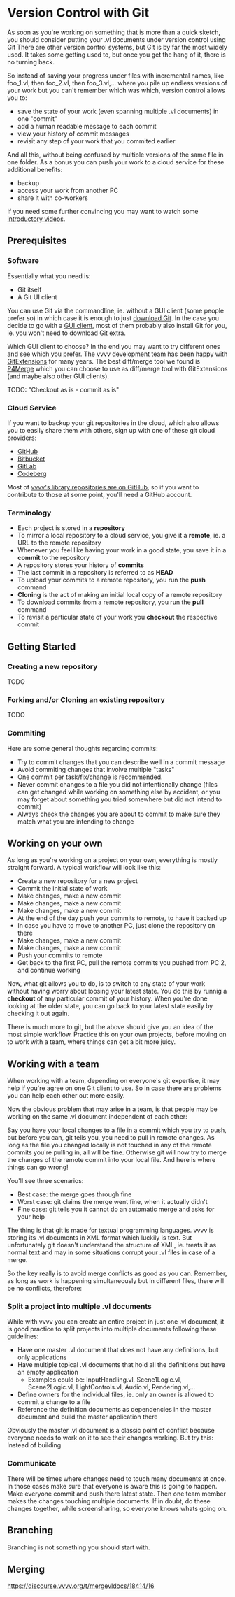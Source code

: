 # Version Control with Git

As soon as you're working on something that is more than a quick sketch, you should consider putting your .vl documents under version control using Git There are other version control systems, but Git is by far the most widely used. It takes some getting used to, but once you get the hang of it, there is no turning back.

So instead of saving your progress under files with incremental names, like foo_1.vl, then foo_2.vl, then foo_3.vl,... where you pile up endless versions of your work but you can't remember which was which, version control allows you to:
- save the state of your work (even spanning multiple .vl documents) in one "commit"
- add a human readable message to each commit
- view your history of commit messages
- revisit any step of your work that you commited earlier

And all this, without being confused by multiple versions of the same file in one folder. As a bonus you can push your work to a cloud service for these additional benefits:
- backup
- access your work from another PC
- share it with co-workers
  
If you need some further convincing you may want to watch some [introductory videos](https://git-scm.com/doc).

## Prerequisites

### Software
Essentially what you need is:
- Git itself
- A Git UI client 

You can use Git via the commandline, ie. without a GUI client (some people prefer so) in which case it is enough to just [download Git](https://git-scm.com/downloads). In the case you decide to go with a [GUI client](https://git-scm.com/downloads/guis), most of them probably also install Git for you, ie. you won't need to download Git extra. 

Which GUI client to choose? In the end you may want to try different ones and see which you prefer. The vvvv development team has been happy with [GitExtensions](https://gitextensions.github.io/) for many years. The best diff/merge tool we found is [P4Merge](https://www.perforce.com/downloads/visual-merge-tool) which you can choose to use as diff/merge tool with GitExtensions (and maybe also other GUI clients).

TODO: "Checkout as is - commit as is"

### Cloud Service
If you want to backup your git repositories in the cloud, which also allows you to easily share them with others, sign up with one of these git cloud providers:

- [GitHub](http://github.com)
- [Bitbucket](http://bitbucket.org)
- [GitLab](http://gitlab.com)
- [Codeberg](http://codeberg.org)

Most of [vvvv's library repositories are on GitHub](https://github.com/vvvv), so if you want to contribute to those at some point, you'll need a GitHub account.

### Terminology

- Each project is stored in a **repository**
- To mirror a local repository to a cloud service, you give it a **remote**, ie. a URL to the remote repository
- Whenever you feel like having your work in a good state, you save it in a **commit** to the repository
- A repository stores your history of **commits**
- The last commit in a repository is referred to as **HEAD**
- To upload your commits to a remote repository, you run the **push** command
- **Cloning** is the act of making an initial local copy of a remote repository
- To download commits from a remote repository, you run the **pull** command
- To revisit a particular state of your work you **checkout** the respective commit

## Getting Started

### Creating a new repository

TODO

### Forking and/or Cloning an existing repository

TODO

### Commiting

Here are some general thoughts regarding commits:
- Try to commit changes that you can describe well in a commit message
- Avoid commiting changes that involve multiple "tasks"
- One commit per task/fix/change is recommended. 
- Never commit changes to a file you did not intentionally change (files can get changed while working on something else by accident, or you may forget about something you tried somewhere but did not intend to commit)
- Always check the changes you are about to commit to make sure they match what you are intending to change

## Working on your own
As long as you're working on a project on your own, everything is mostly straight forward. A typical workflow will look like this:

- Create a new repository for a new project
- Commit the initial state of work
- Make changes, make a new commit
- Make changes, make a new commit
- Make changes, make a new commit
- At the end of the day push your commits to remote, to have it backed up
- In case you have to move to another PC, just clone the repository on there
- Make changes, make a new commit
- Make changes, make a new commit
- Push your commits to remote
- Get back to the first PC, pull the remote commits you pushed from PC 2, and continue working

Now, what git allows you to do, is to switch to any state of your work without having worry about loosing your latest state. You do this by runnig a **checkout** of any particular commit of your history. When you're done looking at the older state, you can go back to your latest state easily by checking it out again. 

There is much more to git, but the above should give you an idea of the most simple workflow. Practice this on your own projects, before moving on to work with a team, where things can get a bit more juicy.

## Working with a team

When working with a team, depending on everyone's git expertise, it may help if you're agree on one Git client to use. So in case there are problems you can help each other out more easily. 

Now the obvious problem that may arise in a team, is that people may be working on the same .vl document independent of each other:

Say you have your local changes to a file in a commit which you try to push, but before you can, git tells you, you need to pull in remote changes. As long as the file you changed locally is not touched in any of the remote commits you're pulling in, all will be fine. Otherwise git will now try to merge the changes of the remote commit into your local file. And here is where things can go wrong!

You'll see three scenarios:
- Best case: the merge goes through fine
- Worst case: git claims the merge went fine, when it actually didn't
- Fine case: git tells you it cannot do an automatic merge and asks for your help
  
The thing is that git is made for textual programming languages. vvvv is storing its .vl documents in XML format which luckily is text. But unfortunately git doesn't understand the structure of XML, ie. treats it as normal text and may in some situations corrupt your .vl files in case of a merge.

So the key really is to avoid merge conflicts as good as you can. Remember, as long as work is happening simultaneously but in different files, there will be no conflicts, therefore: 

### Split a project into multiple .vl documents

While with vvvv you can create an entire project in just one .vl document, it is good practice to split projects into multiple documents following these guidelines:

- Have one master .vl document that does not have any definitions, but only applications
- Have multiple topical .vl documents that hold all the definitions but have an empty application
  - Examples could be: InputHandling.vl, Scene1Logic.vl, Scene2Logic.vl, LightControls.vl, Audio.vl, Rendering.vl,...
- Define owners for the individual files, ie. only an owner is allowed to commit a change to a file
- Reference the definition documents as dependencies in the master document and build the master application there

Obviously the master .vl document is a classic point of conflict because everyone needs to work on it to see their changes working. But try this: Instead of building 
  
### Communicate

There will be times where changes need to touch many documents at once. In those cases make sure that everyone is aware this is going to happen. Make everyone commit and push there latest state. Then one team member makes the changes touching multiple documents. If in doubt, do these changes together, while screensharing, so everyone knows whats going on. 

## Branching

Branching is not something you should start with. 

## Merging

https://discourse.vvvv.org/t/mergevldocs/18414/16